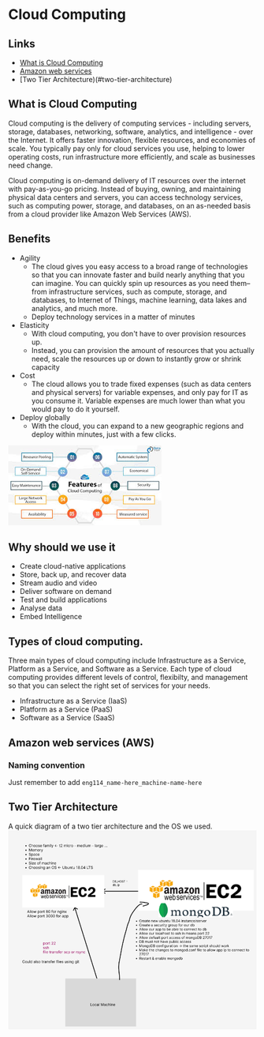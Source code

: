 # Cloud Computing

## Links

- [What is Cloud Computing](#what-is-cloud-computing)
- [Amazon web services](#amazon-web-services-aws)
- [Two Tier Architecture)(#two-tier-architecture)


## What is Cloud Computing

Cloud computing is the delivery of computing services - including servers, storage, databases, networking, software, analytics, and intelligence - over the Internet. It offers faster innovation, flexible resources, and economies of scale. You typically pay only for cloud services you use, helping to lower operating costs, run infrastructure more efficiently, and scale as businesses need change.

Cloud computing is on-demand delivery of IT resources over the internet with pay-as-you-go pricing. Instead of buying, owning, and maintaining physical data centers and servers, you can access technology services, such as computing power, storage, and databases, on an as-needed basis from a cloud provider like Amazon Web Services (AWS).

## Benefits

- Agility
	- The cloud gives you easy access to a broad range of technologies so that you can innovate faster and build nearly anything that you can imagine. You can quickly spin up resources as you need them–from infrastructure services, such as compute, storage, and databases, to Internet of Things, machine learning, data lakes and analytics, and much more.
	- Deploy technology services in a matter of minutes 
- Elasticity
	- With cloud computing, you don't have to over provision resources up.
	- Instead, you can provision the amount of resources that you actually need, scale the resources up or down to instantly grow or shrink capacity
- Cost
	- The cloud allows you to trade fixed expenses (such as data centers and physical servers) for variable expenses, and only pay for IT as you consume it. Variable expenses are much lower than what you would pay to do it yourself.
- Deploy globally
	- With the cloud, you can expand to a new geographic regions and deploy within minutes, just with a few clicks.


![Features of cloud computing](./images/features_of_cloud.jpg)

## Why should we use it

- Create cloud-native applications
- Store, back up, and recover data
- Stream audio and video
- Deliver software on demand
- Test and build applications
- Analyse data
- Embed Intelligence

## Types of cloud computing.

Three main types of cloud computing include Infrastructure as a Service, Platform as a Service, and Software as a Service. Each type of cloud computing provides different levels of control, flexibilty, and management so that you can select the right set of services for your needs.

- Infrastructure as a Service (IaaS)
- Platform as a Service (PaaS)
- Software as a Service (SaaS)


## Amazon web services (AWS)


### Naming convention

Just remember to add `eng114_name-here_machine-name-here`


## Two Tier Architecture

A quick diagram of a two tier architecture and the OS we used.
![Two tier architecture](./images/2_tier_arch.png)

